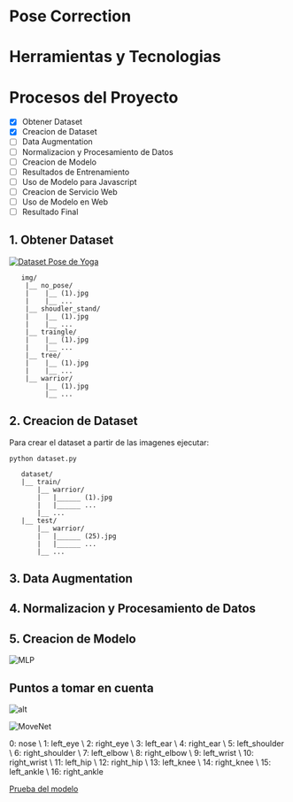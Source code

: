# Pose Correction

<!-- [![wakatime](https://wakatime.com/badge/github/Grover101/Pose-Correction.svg)](https://wakatime.com/badge/github/Grover101/Pose-Correction) -->

# Herramientas y Tecnologias

# Procesos del Proyecto

- [x] Obtener Dataset
- [x] Creacion de Dataset
- [ ] Data Augmentation
- [ ] Normalizacion y Procesamiento de Datos
- [ ] Creacion de Modelo
- [ ] Resultados de Entrenamiento
- [ ] Uso de Modelo para Javascript
- [ ] Creacion de Servicio Web
- [ ] Uso de Modelo en Web
- [ ] Resultado Final

## 1. Obtener Dataset

[![Dataset Pose de Yoga](https://img.shields.io/badge/Dataset-download-blue)](https://drive.google.com/drive/folders/1A5BjyqNvs_q7EfUhTdcNEiesZ8IVxMF2?usp=sharing)

```
   img/
    |__ no_pose/
    |    |__ (1).jpg
    |    |__ ...
    |__ shoudler_stand/
    |    |__ (1).jpg
    |    |__ ...
    |__ traingle/
    |    |__ (1).jpg
    |    |__ ...
    |__ tree/
    |    |__ (1).jpg
    |    |__ ...
    |__ warrior/
         |__ (1).jpg
         |__ ...
```

## 2. Creacion de Dataset

Para crear el dataset a partir de las imagenes ejecutar:

```
python dataset.py
```

```
   dataset/
   |__ train/
       |__ warrior/
       |   |______ (1).jpg
       |   |______ ...
       |__ ...
   |__ test/
       |__ warrior/
       |   |______ (25).jpg
       |   |______ ...
       |__ ...
```

<!-- [text](https://github.com/amalaj7/Pose-Estimation-TFLite) -->

## 3. Data Augmentation

## 4. Normalizacion y Procesamiento de Datos

## 5. Creacion de Modelo

![MLP](https://www.dotnetlovers.com/images/NeuralNetwork314202013722AM.png)

## Puntos a tomar en cuenta

![alt](https://learnopencv.com/wp-content/uploads/2021/05/fix-overlay-issue.jpg)

![MoveNet](https://storage.googleapis.com/movenet/coco-keypoints-500.png)

0: nose \ 1: left_eye \ 2: right_eye \ 3: left_ear \ 4: right_ear \ 5: left_shoulder \ 6: right_shoulder \ 7: left_elbow \ 8: right_elbow \ 9: left_wrist \ 10: right_wrist \ 11: left_hip \ 12: right_hip \ 13: left_knee \ 14: right_knee \ 15: left_ankle \ 16: right_ankle

[Prueba del modelo](https://storage.googleapis.com/tfjs-models/demos/pose-detection/index.html?model=movenet)
